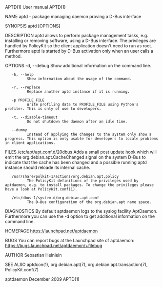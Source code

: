 APTD(1)                                                                                        User manual                                                                                        APTD(1)

NAME
       aptd - package managing daemon proving a D-Bus interface

SYNOPSIS
       aptd [OPTIONS]

DESCRIPTION
       aptd  allows to perform package management tasks, e.g. installing or removing software, using a D-Bus interface. The privileges are handled by PolicyKit so the client application doesn't need to
       run as root. Furthermore aptd is started by D-Bus activation only when an user calls a method.

OPTIONS
       -d, --debug
              Show additional information on the command line.

       -h, --help
              Show information about the usage of the command.

       -r, --replace
              Replace another aptd instance if it is running.

       -p PROFILE_FILE
              Write profiling data to PROFILE_FILE using Python's profiler. This is only of use to developers.

       -t, --disable-timeout
              Do not shutdown the daemon after an idle time.

       --dummy
              Instead of applying the changes to the system only show a progress. This option is only usable for developers to locate problems in client applications.

FILES
       /etc/apt/apt.conf.d/20dbus
              Adds a small post update hook which will emit the org.debian.apt.CacheChanged signal on the system D-Bus to indicate that the cache has been changed and a possible running  aptd  instance
              should reloade its internal cache.

       /usr/share/polkit-1/actions/org.debian.apt.policy
              The PolicyKit definitions of the privileges used by aptdaemon, e.g. to install packages. To change the privileges please have a look at PolicyKit.conf(1).

       /etc/dbus-1/system.d/org.debian.apt.conf
              The D-Bus configuration of the org.debian.apt name space.

DIAGNOSTICS
       By default aptdaemon logs to the syslog facility AptDaemon. Furthermore you can use the -d option to get additional information on the command line.

HOMEPAGE
       https://launchpad.net/aptdaemon

BUGS
       You can report bugs at the Launchpad site of aptdaemon: https://bugs.launchpad.net/aptdaemon/+filebug

AUTHOR
       Sebastian Heinlein <devel at glatzor dot de>

SEE ALSO
       aptdcon(1), org.debian.apt(7), org.debian.apt.transaction(7), PolicyKit.conf(7)

aptdaemon                                                                                     December 2009                                                                                       APTD(1)
